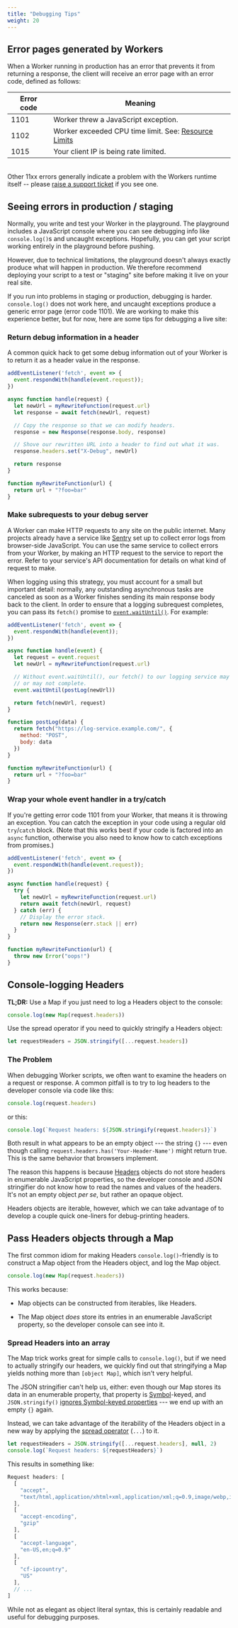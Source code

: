 ```yaml
---
title: "Debugging Tips"
weight: 20
---
```


## Error pages generated by Workers

When a Worker running in production has an error that prevents it from returning a response, the client will receive an error page with an error code, defined as follows:

| Error code | Meaning                                                                                                             |
| ---------- | ------------------------------------------------------------------------------------------------------------------- |
| 1101       | Worker threw a JavaScript exception.                                                                                |
| 1102       | Worker exceeded CPU time limit. See: [Resource Limits](/archive/writing-workers/resource-limits) |
| 1015       | Your client IP is being rate limited.                                                                               |

<br/>Other 11xx errors generally indicate a problem with the Workers runtime itself -- please [raise a support ticket](https://support.cloudflare.com/hc/en-us/requests/new) if you see one.

## Seeing errors in production / staging

Normally, you write and test your Worker in the playground. The playground includes a JavaScript console where you can see debugging info like `console.log()`s and uncaught exceptions. Hopefully, you can get your script working entirely in the playground before pushing.

However, due to technical limitations, the playground doesn't always exactly produce what will happen in production. We therefore recommend deploying your script to a test or "staging" site before making it live on your real site.

If you run into problems in staging or production, debugging is harder. `console.log()` does not work here, and uncaught exceptions produce a generic error page (error code 1101). We are working to make this experience better, but for now, here are some tips for debugging a live site:

### Return debug information in a header

A common quick hack to get some debug information out of your Worker is to return it as a header value in the response.

```javascript
addEventListener('fetch', event => {
  event.respondWith(handle(event.request));
})

async function handle(request) {
  let newUrl = myRewriteFunction(request.url)
  let response = await fetch(newUrl, request)

  // Copy the response so that we can modify headers.
  response = new Response(response.body, response)

  // Shove our rewritten URL into a header to find out what it was.
  response.headers.set("X-Debug", newUrl)

  return response
}

function myRewriteFunction(url) {
  return url + "?foo=bar"
}
```

### Make subrequests to your debug server

A Worker can make HTTP requests to any site on the public internet. Many projects already have a service like [Sentry](https://sentry.io/) set up to collect error logs from browser-side JavaScript. You can use the same service to collect errors from your Worker, by making an HTTP request to the service to report the error. Refer to your service's API documentation for details on what kind of request to make.

When logging using this strategy, you must account for a small but important detail: normally, any outstanding asynchronous tasks are canceled as soon as a Worker finishes sending its main response body back to the client. In order to ensure that a logging subrequest completes, you can pass its `fetch()` promise to [`event.waitUntil()`](https://developer.mozilla.org/en-US/docs/Web/API/ExtendableEvent/waitUntil). For example:

```javascript
addEventListener('fetch', event => {
  event.respondWith(handle(event));
})

async function handle(event) {
  let request = event.request
  let newUrl = myRewriteFunction(request.url)

  // Without event.waitUntil(), our fetch() to our logging service may
  // or may not complete.
  event.waitUntil(postLog(newUrl))

  return fetch(newUrl, request)
}

function postLog(data) {
  return fetch("https://log-service.example.com/", {
    method: "POST",
    body: data
  })
}

function myRewriteFunction(url) {
  return url + "?foo=bar"
}
```

### Wrap your whole event handler in a try/catch

If you're getting error code 1101 from your Worker, that means it is throwing an exception. You can catch the exception in your code using a regular old `try`/`catch` block. (Note that this works best if your code is factored into an `async` function, otherwise you also need to know how to catch exceptions from promises.)

```javascript
addEventListener('fetch', event => {
  event.respondWith(handle(event.request));
})

async function handle(request) {
  try {
    let newUrl = myRewriteFunction(request.url)
    return await fetch(newUrl, request)
  } catch (err) {
    // Display the error stack.
    return new Response(err.stack || err)
  }
}

function myRewriteFunction(url) {
  throw new Error("oops!")
}
```

## Console-logging Headers

**TL;DR:** Use a Map if you just need to log a Headers object to the console:

```javascript
console.log(new Map(request.headers))
```

Use the spread operator if you need to quickly stringify a Headers object:

```javascript
let requestHeaders = JSON.stringify([...request.headers])
```

### The Problem

When debugging Worker scripts, we often want to examine the headers on a request
or response. A common pitfall is to try to log headers to the developer console
via code like this:

```javascript
console.log(request.headers)
```

or this:

```javascript
console.log(`Request headers: ${JSON.stringify(request.headers)}`)
```

Both result in what appears to be an empty object --- the string `{}` --- even
though calling `request.headers.has('Your-Header-Name')` might return true. This
is the same behavior that browsers implement.

The reason this happens is because [Headers](https://developer.mozilla.org/en-US/docs/Web/API/Headers)
objects do not store headers in enumerable JavaScript properties, so the
developer console and JSON stringifier do not know how to read the names and
values of the headers. It's not an empty object *per se*, but rather an opaque
object.

Headers objects are iterable, however, which we can take advantage of to develop
a couple quick one-liners for debug-printing headers.

## Pass Headers objects through a Map

The first common idiom for making Headers `console.log()`-friendly is to
construct a Map object from the Headers object, and log the Map object.

```javascript
console.log(new Map(request.headers))
```

This works because:

- Map objects can be constructed from iterables, like Headers.

- The Map object *does* store its entries in an enumerable JavaScript property,
    so the developer console can see into it.

### Spread Headers into an array

The Map trick works great for simple calls to `console.log()`, but if we need to
actually stringify our headers, we quickly find out that stringifying a Map
yields nothing more than `[object Map]`, which isn't very helpful.

The JSON stringifier can't help us, either: even though our Map stores its data
in an enumerable property, that property is
[Symbol](https://developer.mozilla.org/en-US/docs/Web/JavaScript/Reference/Global_Objects/Symbol)-keyed,
and `JSON.stringify()`
[ignores Symbol-keyed properties](https://developer.mozilla.org/en-US/docs/Web/JavaScript/Reference/Global_Objects/JSON/stringify#Description)
--- we end up with an empty `{}` again.

Instead, we can take advantage of the iterability of the Headers object in a new
way by applying the
[spread operator](https://developer.mozilla.org/en-US/docs/Web/JavaScript/Reference/Operators/Spread_operator)
(`...`) to it.

```javascript
let requestHeaders = JSON.stringify([...request.headers], null, 2)
console.log(`Request headers: ${requestHeaders}`)
```

This results in something like:

```javascript
Request headers: [
  [
    "accept",
    "text/html,application/xhtml+xml,application/xml;q=0.9,image/webp,image/apng,*/*;q=0.8"
  ],
  [
    "accept-encoding",
    "gzip"
  ],
  [
    "accept-language",
    "en-US,en;q=0.9"
  ],
  [
    "cf-ipcountry",
    "US"
  ],
  // ...
]
```

While not as elegant as object literal syntax, this is certainly readable and
useful for debugging purposes.
